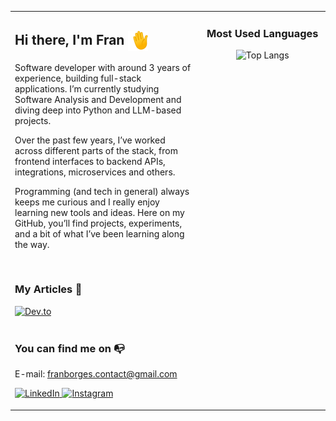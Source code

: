 <table>
  <tr>
    <td width="60%" valign="top">
      <h2>Hi there, I'm Fran <img align="center" alt="hand" height="32" width="32" src="./1f44b.gif"/></h2>
      <p>
        Software developer with around 3 years of experience, building full-stack applications.
        I’m currently studying Software Analysis and Development and diving deep into Python and LLM-based projects.
      </p>
      <p>
        Over the past few years, I’ve worked across different parts of the stack, from frontend interfaces to backend APIs,
        integrations, microservices and others.
      </p>
      <p>
        Programming (and tech in general) always keeps me curious and I really enjoy learning new tools and ideas.
        Here on my GitHub, you’ll find projects, experiments, and a bit of what I’ve been learning along the way.
      </p>
      <br/>
      <h3>My Articles 📑</h3>
      <a href="https://dev.to/fransborges" target="_blank">
        <img src="https://img.shields.io/badge/dev.to-0A0A0A?style=for-the-badge&logo=devdotto&logoColor=white" alt="Dev.to"/>
      </a>
      <br/><br/>
      <h3>You can find me on 📭</h3>
      <p>E-mail: <a href="mailto:franborges.contact@gmail.com">franborges.contact@gmail.com</a></p>
      <p>
        <a href="https://www.linkedin.com/in/franciele-borges/" target="_blank">
          <img src="https://img.shields.io/badge/-LinkedIn-%230077B5?style=for-the-badge&logo=linkedin&logoColor=white" alt="LinkedIn"/>
        </a>
        <a href="https://www.instagram.com/itsfraanx/" target="_blank">
          <img src="https://img.shields.io/badge/-Instagram-%23E4405F?style=for-the-badge&logo=instagram&logoColor=white" alt="Instagram"/>
        </a>
      </p>
    </td>
    <td width="40%" valign="top" align="center">
      <h3>Most Used Languages</h3>
      <img
        src="https://github-readme-stats.vercel.app/api/top-langs/?username=franSborges&layout=compact&langs_count=10&theme=tokyonight&hide_border=true"
        alt="Top Langs" width="380"
      />
      <br/><br/>
    </td>
  </tr>
</table>
